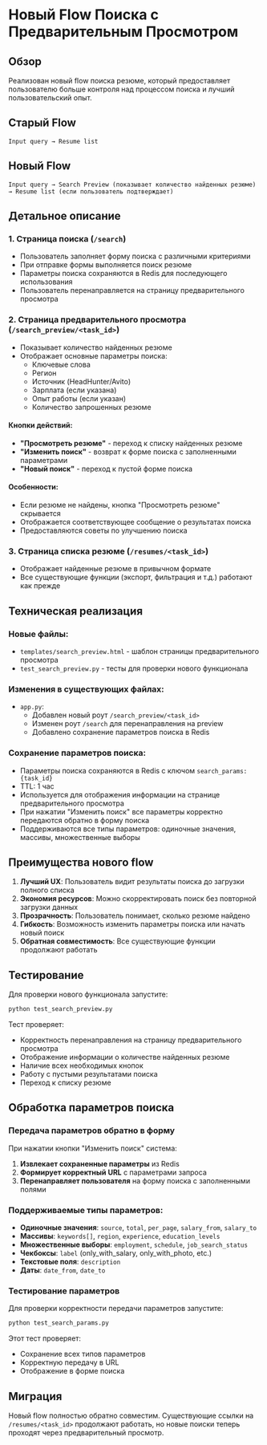 # Новый Flow Поиска с Предварительным Просмотром

## Обзор

Реализован новый flow поиска резюме, который предоставляет пользователю больше контроля над процессом поиска и лучший пользовательский опыт.

## Старый Flow

```
Input query → Resume list
```

## Новый Flow

```
Input query → Search Preview (показывает количество найденных резюме) → Resume list (если пользователь подтверждает)
```

## Детальное описание

### 1. Страница поиска (`/search`)
- Пользователь заполняет форму поиска с различными критериями
- При отправке формы выполняется поиск резюме
- Параметры поиска сохраняются в Redis для последующего использования
- Пользователь перенаправляется на страницу предварительного просмотра

### 2. Страница предварительного просмотра (`/search_preview/<task_id>`)
- Показывает количество найденных резюме
- Отображает основные параметры поиска:
  - Ключевые слова
  - Регион
  - Источник (HeadHunter/Avito)
  - Зарплата (если указана)
  - Опыт работы (если указан)
  - Количество запрошенных резюме

#### Кнопки действий:
- **"Просмотреть резюме"** - переход к списку найденных резюме
- **"Изменить поиск"** - возврат к форме поиска с заполненными параметрами
- **"Новый поиск"** - переход к пустой форме поиска

#### Особенности:
- Если резюме не найдены, кнопка "Просмотреть резюме" скрывается
- Отображается соответствующее сообщение о результатах поиска
- Предоставляются советы по улучшению поиска

### 3. Страница списка резюме (`/resumes/<task_id>`)
- Отображает найденные резюме в привычном формате
- Все существующие функции (экспорт, фильтрация и т.д.) работают как прежде

## Техническая реализация

### Новые файлы:
- `templates/search_preview.html` - шаблон страницы предварительного просмотра
- `test_search_preview.py` - тесты для проверки нового функционала

### Изменения в существующих файлах:
- `app.py`:
  - Добавлен новый роут `/search_preview/<task_id>`
  - Изменен роут `/search` для перенаправления на preview
  - Добавлено сохранение параметров поиска в Redis

### Сохранение параметров поиска:
- Параметры поиска сохраняются в Redis с ключом `search_params:{task_id}`
- TTL: 1 час
- Используется для отображения информации на странице предварительного просмотра
- При нажатии "Изменить поиск" все параметры корректно передаются обратно в форму поиска
- Поддерживаются все типы параметров: одиночные значения, массивы, множественные выборы

## Преимущества нового flow

1. **Лучший UX**: Пользователь видит результаты поиска до загрузки полного списка
2. **Экономия ресурсов**: Можно скорректировать поиск без повторной загрузки данных
3. **Прозрачность**: Пользователь понимает, сколько резюме найдено
4. **Гибкость**: Возможность изменить параметры поиска или начать новый поиск
5. **Обратная совместимость**: Все существующие функции продолжают работать

## Тестирование

Для проверки нового функционала запустите:

```bash
python test_search_preview.py
```

Тест проверяет:
- Корректность перенаправления на страницу предварительного просмотра
- Отображение информации о количестве найденных резюме
- Наличие всех необходимых кнопок
- Работу с пустыми результатами поиска
- Переход к списку резюме

## Обработка параметров поиска

### Передача параметров обратно в форму
При нажатии кнопки "Изменить поиск" система:

1. **Извлекает сохраненные параметры** из Redis
2. **Формирует корректный URL** с параметрами запроса
3. **Перенаправляет пользователя** на форму поиска с заполненными полями

### Поддерживаемые типы параметров:
- **Одиночные значения**: `source`, `total`, `per_page`, `salary_from`, `salary_to`
- **Массивы**: `keywords[]`, `region`, `experience`, `education_levels`
- **Множественные выборы**: `employment`, `schedule`, `job_search_status`
- **Чекбоксы**: `label` (only_with_salary, only_with_photo, etc.)
- **Текстовые поля**: `description`
- **Даты**: `date_from`, `date_to`

### Тестирование параметров
Для проверки корректности передачи параметров запустите:

```bash
python test_search_params.py
```

Этот тест проверяет:
- Сохранение всех типов параметров
- Корректную передачу в URL
- Отображение в форме поиска

## Миграция

Новый flow полностью обратно совместим. Существующие ссылки на `/resumes/<task_id>` продолжают работать, но новые поиски теперь проходят через предварительный просмотр. 